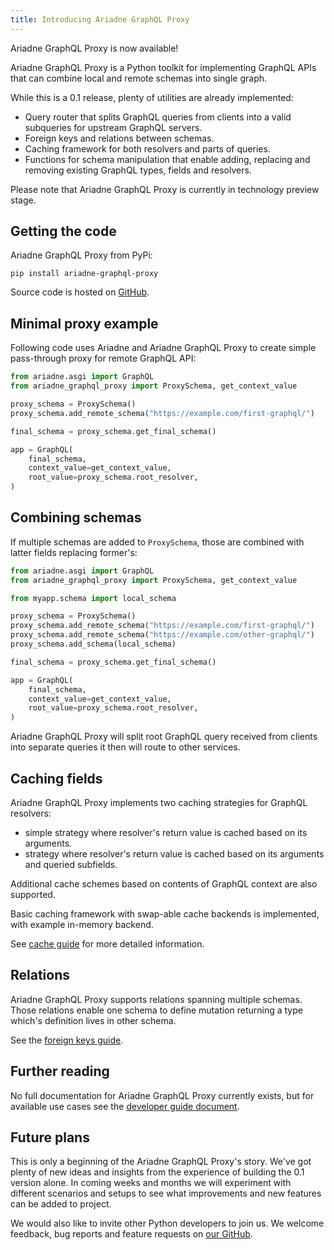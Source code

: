 ```yaml
---
title: Introducing Ariadne GraphQL Proxy
---
```


Ariadne GraphQL Proxy is now available!

Ariadne GraphQL Proxy is a Python toolkit for implementing GraphQL APIs that can combine local and remote schemas into single graph.

While this is a 0.1 release, plenty of utilities are already implemented:

- Query router that splits GraphQL queries from clients into a valid subqueries for upstream GraphQL servers.
- Foreign keys and relations between schemas.
- Caching framework for both resolvers and parts of queries.
- Functions for schema manipulation that enable adding, replacing and removing existing GraphQL types, fields and resolvers.

Please note that Ariadne GraphQL Proxy is currently in technology preview stage.

<!--truncate-->

## Getting the code

Ariadne GraphQL Proxy from PyPi:

```
pip install ariadne-graphql-proxy
```

Source code is hosted on [GitHub](https://github.com/mirumee/ariadne-graphql-proxy/tree/main).

## Minimal proxy example

Following code uses Ariadne and Ariadne GraphQL Proxy to create simple pass-through proxy for remote GraphQL API:

```python
from ariadne.asgi import GraphQL
from ariadne_graphql_proxy import ProxySchema, get_context_value

proxy_schema = ProxySchema()
proxy_schema.add_remote_schema("https://example.com/first-graphql/")

final_schema = proxy_schema.get_final_schema()

app = GraphQL(
    final_schema,
    context_value=get_context_value,
    root_value=proxy_schema.root_resolver,
)
```

## Combining schemas

If multiple schemas are added to `ProxySchema`, those are combined with latter fields replacing former's:

```python
from ariadne.asgi import GraphQL
from ariadne_graphql_proxy import ProxySchema, get_context_value

from myapp.schema import local_schema

proxy_schema = ProxySchema()
proxy_schema.add_remote_schema("https://example.com/first-graphql/")
proxy_schema.add_remote_schema("https://example.com/other-graphql/")
proxy_schema.add_schema(local_schema)

final_schema = proxy_schema.get_final_schema()

app = GraphQL(
    final_schema,
    context_value=get_context_value,
    root_value=proxy_schema.root_resolver,
)
```

Ariadne GraphQL Proxy will split root GraphQL query received from clients into separate queries it then will route to other services.

## Caching fields

Ariadne GraphQL Proxy implements two caching strategies for GraphQL resolvers:

- simple strategy where resolver's return value is cached based on its arguments.
- strategy where resolver's return value is cached based on its arguments and queried subfields.

Additional cache schemes based on contents of GraphQL context are also supported.

Basic caching framework with swap-able cache backends is implemented, with example in-memory backend.

See [cache guide](https://github.com/mirumee/ariadne-graphql-proxy/blob/main/GUIDE.md#cache-framework) for more detailed information.

## Relations

Ariadne GraphQL Proxy supports relations spanning multiple schemas. Those relations enable one schema to define mutation returning a type which's definition lives in other schema.

See the [foreign keys guide](https://github.com/mirumee/ariadne-graphql-proxy/blob/main/GUIDE.md#foreign-keys).

## Further reading

No full documentation for Ariadne GraphQL Proxy currently exists, but for available use cases see the [developer guide document](https://github.com/mirumee/ariadne-graphql-proxy/blob/main/GUIDE.md).

## Future plans

This is only a beginning of the Ariadne GraphQL Proxy's story. We've got plenty of new ideas and insights from the experience of building the 0.1 version alone. In coming weeks and months we will experiment with different scenarios and setups to see what improvements and new features can be added to project.

We would also like to invite other Python developers to join us. We welcome feedback, bug reports and feature requests on [our GitHub](https://github.com/mirumee/ariadne-graphql-proxy/issues).
